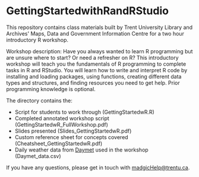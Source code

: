 # GettingStartedwithRandRStudio

This repository contains class materials built by Trent University Library and Archives' Maps, Data and Government Information Centre for a two hour introductory R workshop.

Workshop description:
Have you always wanted to learn R programming but are unsure where to start? Or need a refresher on R? This introductory workshop will teach you the fundamentals of R programming to complete tasks in R and RStudio. You will learn how to write and interpret R code by installing and loading packages, using functions, creating different data types and structures, and finding resources you need to get help. Prior programming knowledge is optional. 

The directory contains the: 
* Script for students to work through (GettingStartedwR.R)
* Completed annotated workshop script (GettingStartedwR_FullWorkshop.pdf)
* Slides presented (Slides_GettingStartedwR.pdf)
* Custom reference sheet for concepts covered (Cheatsheet_GettingStartedwR.pdf)
* Daily weather data from [Daymet](https://daymet.ornl.gov/) used in the workshop (Daymet_data.csv)

If you have any questions, please get in touch with madgicHelp@trentu.ca.

